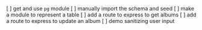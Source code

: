 [ ] get and use `pg` module
[ ] manually import the schema and seed
[ ] make a module to represent a table
[ ] add a route to express to get albums
[ ] add a route to express to update an album
[ ] demo sanitizing user input
